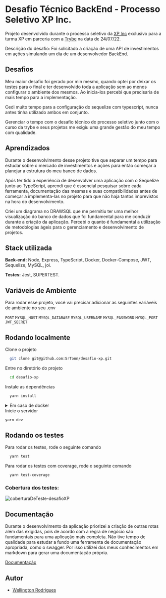 # Desafio Técnico BackEnd - Processo Seletivo XP Inc.

Projeto desenvolvido durante o processo seletivo da [XP Inc](https://www.xpinc.com/)
exclusivo para a turma XP em parceria com a [Trybe](https://www.betrybe.com/) na data de 24/07/22.

Descrição do desafio: Foi solicitado a criação de uma API de investimentos em ações simulando
um dia de um desenvolvedor BackEnd.

## Desafios

Meu maior desafio foi gerado por min mesmo, quando optei por deixar os testes
para o final e ter desenvolvido toda a aplicação sem ao menos configurar o
ambiente dos mesmos. Ao inicia-los percebi que precisaria de mais tempo
para a implementação.

Cedi muito tempo para a configuração do sequelize com
typescript, nunca antes tinha utilizado ambos em conjunto.

Gerenciar o tempo com o desafio técnico do processo seletivo junto com o curso
da trybe e seus projetos me exigiu uma grande gestão do meu tempo com qualidade.
## Aprendizados

Durante o desenvolvimento desse projeto tive que separar um tempo para estudar sobre o
mercado de investimentos e ações para então começar a planejar a estrutura do meu banco
de dados.

Após ter tido a experiência de desenvolver uma aplicação com o Sequelize junto ao TypeScript,
aprendi que é essencial pesquisar sobre cada ferramenta, documentação das mesmas e suas
compatibilidades antes de começar a implementa-las no projeto para que não haja tantos
imprevistos na hora do desenvolvimento.

Criei um diagrama no DRAWSQL que me permitiu ter uma melhor visualização do banco de dados
que foi fundamental para me conduzir durante a criação da aplicação. Percebi
o quanto é fundamental a utilização de metodologias ágeis para o gerenciamento e desenvolvimento
de projetos.
## Stack utilizada

**Back-end:** Node, Express, TypeScript, Docker, Docker-Compose, JWT, Sequelize, MySQL, joi.

**Testes:** Jest, SUPERTEST.
## Variáveis de Ambiente

Para rodar esse projeto, você vai precisar adicionar as seguintes variáveis de ambiente no seu .env

`PORT`
`MYSQL_HOST`
`MYSQL_DATABASE`
`MYSQL_USERNAME`
`MYSQL_PASSWORD`
`MYSQL_PORT`
`JWT_SECRET`


## Rodando localmente

Clone o projeto
```bash
  git clone git@github.com:SrTonn/desafio-xp.git
```

Entre no diretório do projeto
```bash
  cd desafio-xp
```

Instale as dependências
```bash
  yarn install
```

<details>
  <summary>Em caso de docker</summary>
  Suba o container
  
  ```bash
  docker-compose up -d
  ```

  Acesse o terminal do container
  ```bash
    docker exec -it app-investimentos bash
  ```
  ⚠️caso necessário instale as dependencias novamente e inicie o servidor⚠️
  ```bash
    yarn install
  ```
</details>
Inicie o servidor

```bash
yarn dev
```

## Rodando os testes

Para rodar os testes, rode o seguinte comando
```bash
  yarn test
```
Para rodar os testes com coverage, rode o seguinte comando
```bash
  yarn test-coverage
```
### Cobertura dos testes:
![coberturaDeTeste-desafioXP](https://user-images.githubusercontent.com/30580384/180670907-d11f9bdd-76a4-441b-867d-935e70ffc891.png)

## Documentação

Durante o desenvolvimento da aplicação priorizei a criação de outras rotas além das
exigidas, pois de acordo com a regra de negócio são fundamentais para uma aplicação mais completa. Não tive tempo de qualidade para estudar a fundo uma ferramenta de documentação
apropriada, como o swagger. Por isso utilizei dos meus conhecimentos em markdown para
gerar uma documentação própria.

[Documentação](https://github.com/SrTonn/desafio-xp/blob/main/DocumentationAPI.md)


## Autor

- [Wellington Rodrigues](https://www.github.com/SrTonn)

